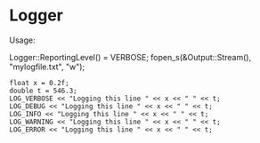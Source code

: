 # Logger

Usage:

Logger::ReportingLevel() = VERBOSE;
	fopen_s(&Output::Stream(), "mylogfile.txt", "w");

	float x = 0.2f;
	double t = 546.3;
	LOG_VERBOSE << "Logging this line " << x << " " << t;
	LOG_DEBUG << "Logging this line " << x << " " << t;
	LOG_INFO << "Logging this line " << x << " " << t;
	LOG_WARNING << "Logging this line " << x << " " << t;
	LOG_ERROR << "Logging this line " << x << " " << t;
